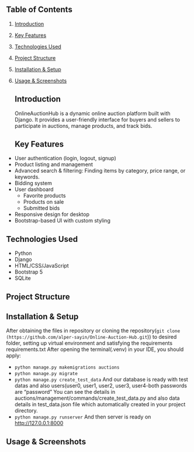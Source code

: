 ## Table of Contents

1. [Introduction](#introduction)
2. [Key Features](#key-features)
3. [Technologies Used](#technologies-used)
4. [Project Structure](#project-structure)
5. [Installation & Setup](#installation--setup)
6. [Usage & Screenshots](#usage--screenshots)

   ## Introduction

   OnlineAuctionHub is a dynamic online auction platform built with Django. It provides a user-friendly interface for buyers and sellers to participate in auctions, manage products, and track bids.

   ## Key Features

-	User authentication (login, logout, signup) 
-	Product listing and management
-	Advanced search & filtering: Finding items by category, price range, or keywords. 
-	Bidding system 
-  User dashboard 
   -  Favorite products 
 	-  Products on sale 
 	-  Submitted bids 
- Responsive design for desktop 
- Bootstrap-based UI with custom styling


## Technologies Used

- Python 
- Django 
- HTML/CSS/JavaScript
- Bootstrap 5
- SQLite

## Project Structure






## Installation & Setup

After obtaining the files in repository or cloning the repository(`git clone (https://github.com/alper-sayin/Online-Auction-Hub.git`)) to desired folder, setting up virtual environment and satisfying the requirements requirements.txt
After opening the terminal(.venv) in your IDE, you should apply:

- `python manage.py makemigrations auctions` 
- `python manage.py migrate`
- `python manage.py create_test_data`
And our database is ready with test datas and also users(user0, user1, user2, user3, user4-both passwords are “password” You can see the details in auctions/management/commands/create_test_data.py and also data details in test_data.json file which automatically created in your project directory.
- `python manage.py runserver`
 And then server is ready on http://127.0.0.1:8000 

 ## Usage & Screenshots

 














